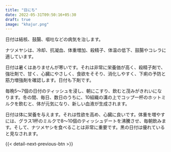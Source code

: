 ```yaml
---
title: "日にち"
date: 2022-05-31T09:50:16+05:30
draft: true
image: "khajur.png"
---
```


日付は結核、鼓腸、嘔吐などの病気を治します。

ナツメヤシは、冷却、抗凝血、体重増加、殺精子、体温の低下、鼓腸やコレラに適しています。

日付は暑くはありませんが寒いです。それは非常に栄養価が高く、殺精子剤で、強壮剤で、甘く、心臓にやさしく、食欲をそそり、消化しやすく、下痢の予防と筋力増強剤を確認します。日付も下剤です。

毎晩5〜7個の日付のティッシュを浸し、朝にこすり、飲むと茂みがきれいになります。冬の間、毎日、数日のうちに、10組織の溝の上でコップ一杯のホットミルクを飲むと、体が元気になり、新しい血液が生成されます。

日付は体に栄養を与えます。それは性欲を高め、心臓に良いです。体重を増やすには、グラス1杯のミルクで8〜10個のティッシュデートを沸騰させ、毎朝飲みます。そして、ナツメヤシを食べることは非常に重要です。黒の日付は優れていると見なされます。

{{< detail-next-previous-btn >}}